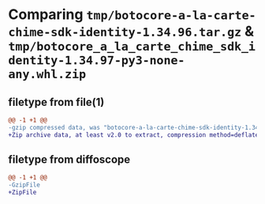 # Comparing `tmp/botocore-a-la-carte-chime-sdk-identity-1.34.96.tar.gz` & `tmp/botocore_a_la_carte_chime_sdk_identity-1.34.97-py3-none-any.whl.zip`

## filetype from file(1)

```diff
@@ -1 +1 @@
-gzip compressed data, was "botocore-a-la-carte-chime-sdk-identity-1.34.96.tar", last modified: Thu May  2 01:01:18 2024, max compression
+Zip archive data, at least v2.0 to extract, compression method=deflate
```

## filetype from diffoscope

```diff
@@ -1 +1 @@
-GzipFile
+ZipFile
```

